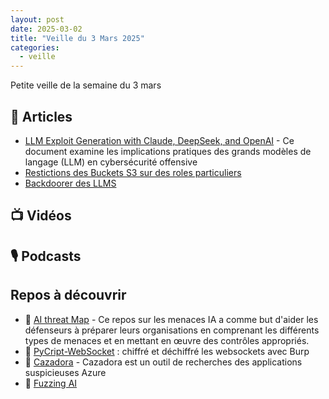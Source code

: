 ```yaml
---
layout: post
date: 2025-03-02
title: "Veille du 3 Mars 2025"
categories:
  - veille
---
```

Petite veille de la semaine du 3 mars 

## 📰 Articles
- [LLM Exploit Generation with Claude, DeepSeek, and OpenAI](https://genaisecurityproject.com/resource/owasp-llm-exploit-generation-v1-0-pdf/) - Ce document examine les implications pratiques des grands modèles de langage (LLM) en cybersécurité offensive
- [Restictions des Buckets S3 sur des roles particuliers](https://aws.amazon.com/blogs/security/how-to-restrict-amazon-s3-bucket-access-to-a-specific-iam-role/)
- [Backdoorer des LLMS](https://blog.sshh.io/p/how-to-backdoor-large-language-models?)

## 📺 Vidéos

## 🎙️ Podcasts

## Repos à découvrir
- 🔵 [AI threat Map](https://github.com/subzer0girl2/AI-Threat-Mind-Map) - Ce repos sur les  menaces IA a comme but d'aider les défenseurs à préparer leurs organisations 
en comprenant les différents types de menaces et en mettant en œuvre des contrôles appropriés.
- 🔴️ [PyCript-WebSocket](https://github.com/Anof-cyber/PyCript-WebSocket) : chiffré et déchiffré les websockets avec Burp
- 🔴 [Cazadora](https://github.com/HuskyHacks/cazadora) - Cazadora est un outil de recherches des applications suspicieuses Azure
- 🔴 [Fuzzing AI](https://github.com/cyberark/FuzzyAI)